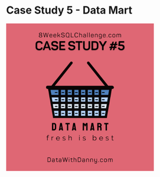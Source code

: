 # Case Study 5 - Data Mart
<img src = "https://github.com/lion-star-gold/8-week-SQL-challenge/blob/main/Case%20Study%205%20-%20Data%20Mart/main_image.png" width = "400">
